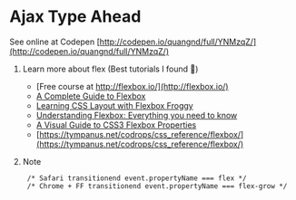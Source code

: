 # Ajax Type Ahead

See online at Codepen [http://codepen.io/quangnd/full/YNMzqZ/](http://codepen.io/quangnd/full/YNMzqZ/)

1. Learn more about flex (Best tutorials I found 🙌)

	* [Free course at http://flexbox.io/](http://flexbox.io/)
	* [A Complete Guide to Flexbox](https://css-tricks.com/snippets/css/a-guide-to-flexbox/) 
	* [Learning CSS Layout with Flexbox Froggy](http://flexboxfroggy.com/)
	* [Understanding Flexbox: Everything you need to know](https://medium.freecodecamp.com/understanding-flexbox-everything-you-need-to-know-b4013d4dc9af#.h63jv4dhu)
	* [A Visual Guide to CSS3 Flexbox Properties](https://scotch.io/tutorials/a-visual-guide-to-css3-flexbox-properties)
	* [https://tympanus.net/codrops/css_reference/flexbox/](https://tympanus.net/codrops/css_reference/flexbox/)

2. Note

   ```
    /* Safari transitionend event.propertyName === flex */
    /* Chrome + FF transitionend event.propertyName === flex-grow */
   ```
